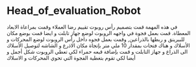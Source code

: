 # Head_of_evaluation_Robot
في هذه المهمة قمت بتصميم رأس روبوت تقييم رضا العملاء وقمت بمراعاة الابعاد المعطاة. قمت بعمل فجوة في واجهه الروبوت لوضع جهاز تابلت و ايضا قمت بوضع مكان للبيرينق و ربطها بالذراعين, وقمت بعمل فجوه داخل رأس الروبوت لوضع المحركات و الأسلاك و هناك فتحات بمقدار 10 ملي متر بإتجاة مكان الاذرع و الشاشه لتوصيل الأسلاك الى الذراع و جهاز التابلت و قمت بإضافة قبعه حمراء لكي تعطي الروبوت شكل أجمل و أيضا لكي تقوم بتغطية الفجوة التي تحوي المحركات و الاسلاك
